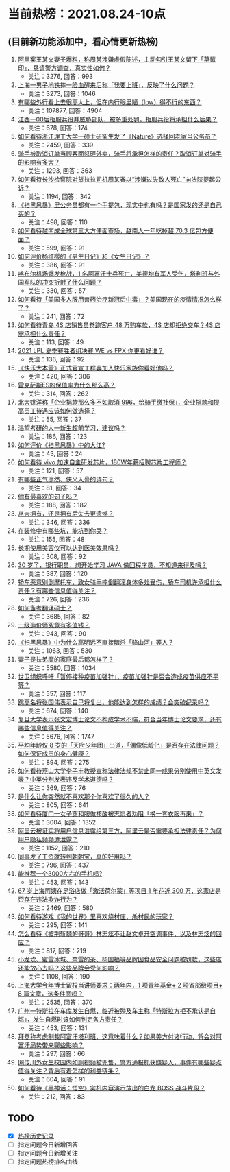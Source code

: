 # 当前热榜：2021.08.24-10点
## (目前新功能添加中，看心情更新热榜)
1. [阿里案王某文妻子爆料，称周某涉嫌虚假陈述，主动勾引王某文留下「草莓印」，恳请警方调查，真实性如何？](https://www.zhihu.com/question/481946550)
    * 关注：3276, 回答：993
2. [上海一男子地铁摔一脸血醒来后称「我要上班」，反映了什么问题？](https://www.zhihu.com/question/481838289)
    * 关注：3273, 回答：1046
3. [有哪些外行看上去很高大上，但在内行眼里陋（low）得不行的东西？](https://www.zhihu.com/question/49922975)
    * 关注：107877, 回答：4904
4. [江西一00后拒服兵役并威胁部队，被多重处罚，拒服兵役将承担什么后果？](https://www.zhihu.com/question/481820607)
    * 关注：678, 回答：174
5. [如何看待浙江理工大学一硕士研究生发了《Nature》选择回老家当公务员？](https://www.zhihu.com/question/481584910)
    * 关注：2459, 回答：339
6. [骑手被取消订单当顾客面怒砸外卖，骑手将承担怎样的责任？取消订单对骑手的影响有多大？](https://www.zhihu.com/question/481891606)
    * 关注：1293, 回答：363
7. [如何看待长沙检察院对货拉拉司机周某春以“涉嫌过失致人死亡”向法院提起公诉？](https://www.zhihu.com/question/481042560)
    * 关注：1194, 回答：342
8. [《扫黑风暴》里公务员都有一个手提包，现实中也有吗？是国家发的还是自己买的？](https://www.zhihu.com/question/481172904)
    * 关注：498, 回答：110
9. [如何看待越南成全球第三大方便面市场，越南人一年吃掉超 70.3 亿包方便面？](https://www.zhihu.com/question/480581875)
    * 关注：599, 回答：91
10. [如何评价杨红樱的《男生日记》和《女生日记》？](https://www.zhihu.com/question/374346833)
    * 关注：386, 回答：91
11. [喀布尔机场爆发枪战，1 名阿富汗士兵死亡，美德均有军人受伤，塔利班与外国军队的冲突折射了什么问题？](https://www.zhihu.com/question/481835765)
    * 关注：330, 回答：57
12. [如何看待「美国多人服用兽药治疗新冠后中毒」？美国现在的疫情情况怎么样了？](https://www.zhihu.com/question/481636730)
    * 关注：241, 回答：72
13. [如何看待青岛 4S 店销售员卷跑客户 48 万购车款，4S 店却拒绝交车？4S 店需承担什么责任？](https://www.zhihu.com/question/481800781)
    * 关注：113, 回答：49
14. [2021 LPL 夏季赛胜者组决赛 WE vs FPX 你更看好谁？](https://www.zhihu.com/question/481708881)
    * 关注：136, 回答：92
15. [《快乐大本营》正式官宣丁程鑫加入快乐家族你看好他吗？](https://www.zhihu.com/question/481848578)
    * 关注：420, 回答：306
16. [雷克萨斯ES的保值率为什么那么高？](https://www.zhihu.com/question/480343678)
    * 关注：314, 回答：262
17. [北大姚洋称「企业捐款那么多不如取消 996，给骑手缴社保」，企业捐款和提高员工待遇应该如何做选择？](https://www.zhihu.com/question/481819418)
    * 关注：55, 回答：37
18. [渴望考研的大一新生超前学习，建议吗？](https://www.zhihu.com/question/481092077)
    * 关注：186, 回答：123
19. [如何评价《扫黑风暴》中的大江?](https://www.zhihu.com/question/479564101)
    * 关注：43, 回答：24
20. [如何看待 vivo 加速自主研发芯片，180W年薪招聘芯片工程师？](https://www.zhihu.com/question/481787115)
    * 关注：121, 回答：57
21. [有哪些正气凛然、侠义入骨的诗句？](https://www.zhihu.com/question/458696866)
    * 关注：81, 回答：34
22. [你有最喜欢的句子吗？](https://www.zhihu.com/question/481085614)
    * 关注：188, 回答：182
23. [从未拥有，还是拥有后失去更遗憾？](https://www.zhihu.com/question/479939312)
    * 关注：346, 回答：336
24. [在装修中有哪些坑，能坑到你哭？](https://www.zhihu.com/question/354944519)
    * 关注：155, 回答：48
25. [长期使用美容仪可以达到医美效果吗？](https://www.zhihu.com/question/411481531)
    * 关注：308, 回答：92
26. [30 岁了，银行职员，想开始学习 JAVA 做回程序员，不知道来得及吗？](https://www.zhihu.com/question/480709784)
    * 关注：387, 回答：120
27. [轿车恶意别倒摩托车，致女骑手摔倒翻滚身体多处受伤，轿车司机许承担什么责任？有哪些信息值得关注？](https://www.zhihu.com/question/481780804)
    * 关注：726, 回答：236
28. [如何备考翻译硕士？](https://www.zhihu.com/question/29702896)
    * 关注：3685, 回答：82
29. [一级造价师究竟有多值钱？](https://www.zhihu.com/question/323400058)
    * 关注：943, 回答：90
30. [《扫黑风暴》中为什么高明远不直接暗杀「骆山河」等人？](https://www.zhihu.com/question/481511154)
    * 关注：1063, 回答：530
31. [妻子是扶弟魔的家庭最后都怎样了？](https://www.zhihu.com/question/388115245)
    * 关注：5580, 回答：1034
32. [世卫组织呼吁「暂停接种疫苗加强针」，疫苗加强针是否会造成疫苗供应不平等？](https://www.zhihu.com/question/480932711)
    * 关注：557, 回答：117
33. [跳高名将张国伟表示自己将复出，他能达到怎样的成绩？会突破纪录吗？](https://www.zhihu.com/question/481274515)
    * 关注：674, 回答：140
34. [复旦大学表示张文宏博士论文不构成学术不端，符合当年博士论文要求，还有哪些信息值得关注？](https://www.zhihu.com/question/481846419)
    * 关注：5676, 回答：1747
35. [平均年龄仅 8 岁的「天府少年团」出道，「偶像低龄化」是否存在法律问题？如何保证成员的身心健康？](https://www.zhihu.com/question/481458744)
    * 关注：894, 回答：275
36. [如何看待燕山大学李子丰教授宣称法律法规不禁止同一成果分别使用中英文发表？中英分别发表违反学术道德吗？](https://www.zhihu.com/question/481090539)
    * 关注：369, 回答：76
37. [是什么让你突然就不喜欢那个你喜欢了很久的人？](https://www.zhihu.com/question/478679800)
    * 关注：805, 回答：641
38. [如何看待厦门一女子穿和服做核酸被志愿者劝阻「换一套衣服再来」？](https://www.zhihu.com/question/481731637)
    * 关注：3004, 回答：1352
39. [阿里云被证实将用户信息泄露给第三方，阿里云是否需要承担法律责任？为何用户隐私频频遭泄露？](https://www.zhihu.com/question/481804999)
    * 关注：1152, 回答：210
40. [同事发了工资就转到朝朝宝，真的好用吗？](https://www.zhihu.com/question/478987469)
    * 关注：796, 回答：437
41. [能推荐一个3000左右的手机吗?](https://www.zhihu.com/question/472016108)
    * 关注：453, 回答：143
42. [67 岁上海阿姨在足浴店做「激活荷尔蒙」等项目 1 年花近 300 万，这家店是否存在违法欺诈行为？](https://www.zhihu.com/question/481796480)
    * 关注：2469, 回答：580
43. [如何看待游戏《我的世界》里喜欢烧村庄，杀村民的玩家？](https://www.zhihu.com/question/480721633)
    * 关注：295, 回答：141
44. [怎么看待《披荆斩棘的哥哥》林志炫不让赵文卓开空调事件，以及林志炫的回应？](https://www.zhihu.com/question/481471769)
    * 关注：817, 回答：219
45. [小龙坎、蜜雪冰城、奈雪的茶、杨国福等品牌因食品安全问题被罚款，这些店还能放心去吗？这些品牌会受何影响？](https://www.zhihu.com/question/481834540)
    * 关注：1108, 回答：190
46. [上海大学今年博士留校当讲师要求：两年内，1 项青年基金+ 2 项省部级项目+ 8 篇文章，这条件高吗？](https://www.zhihu.com/question/481599590)
    * 关注：2535, 回答：370
47. [广州一特斯拉在车库发生自燃，临近被殃及车主称「特斯拉方拒不承认是自燃」，发生自燃时该如何判定各方责任？](https://www.zhihu.com/question/481845687)
    * 关注：453, 回答：131
48. [拜登称考虑制裁阿富汗塔利班，这意味着什么？如果美方付诸行动，将会对阿富汗局势带来哪些影响？](https://www.zhihu.com/question/481786420)
    * 关注：297, 回答：66
49. [网传川外女生校园内如厕视频被兜售，警方通报抓获嫌疑人，事件有哪些疑点值得关注？背后有着怎样的利益链条？](https://www.zhihu.com/question/481646586)
    * 关注：604, 回答：91
50. [如何看待《黑神话：悟空》实机内容演示放出的白龙 BOSS 战斗片段？](https://www.zhihu.com/question/481121343)
    * 关注：212, 回答：83
## TODO
* [x] [热榜历史记录](hot_history/AllHot.md)
* [ ] 指定问题今日新增回答
* [ ] 指定问题今日新增关注
* [ ] 指定问题热榜排名曲线
